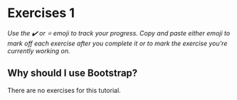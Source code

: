 # Exercises 1

*Use the ✔️ or ⭐️ emoji to track your progress. Copy and paste either emoji to mark off each exercise after you complete it or to mark the exercise you're currently working on.*

## Why should I use Bootstrap?

There are no exercises for this tutorial.
